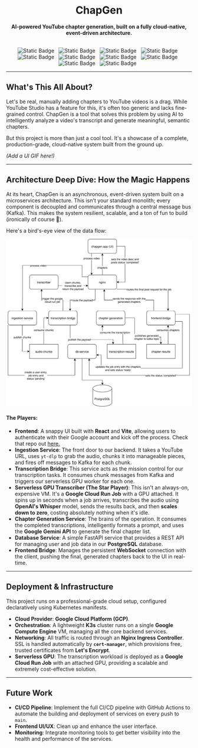 <div align="center">
<h1 align="center">ChapGen</h1>
<p align="center">
<strong>AI-powered YouTube chapter generation, built on a fully cloud-native, event-driven architecture.</strong>
<br />
<br />
</p>
<span style="margin-top: 10px; width: 4rem; margin-right: 0.5rem;"><img alt="Static Badge" src="https://img.shields.io/badge/Python-3776AB?style=flat&logo=python&logoColor=%23ffffff&logoSize=auto"></span>
<span style="margin-top: 10px; width: 4rem; margin-right: 0.5rem;"><img alt="Static Badge" src="https://img.shields.io/badge/Kubernetes-f3f3f3?style=flat&logo=kubernetes&logoSize=auto"></span>
<span style="margin-top: 10px; width: 4rem; margin-right: 0.5rem;"><img alt="Static Badge" src="https://img.shields.io/badge/MinIO-61DAFB?style=flat&logo=minio&logoColor=%23000000&logoSize=auto"></span>
<span style="margin-top: 10px; width: 4rem; margin-right: 0.5rem;"><img alt="Static Badge" src="https://img.shields.io/badge/Docker-2496ED?style=flat&logo=docker&logoColor=%23ffffff&logoSize=auto"></span>
<span style="margin-top: 10px; width: 4rem; margin-right: 0.5rem;"><img alt="Static Badge" src="https://img.shields.io/badge/Kafka-20BEFF?style=flat&logo=apachekafka&logoColor=%23fffff&logoSize=auto"></span>
<span style="margin-top: 10px; width: 4rem; margin-right: 0.5rem;"><img alt="Static Badge" src="https://img.shields.io/badge/Gemini-8E75B2?style=flat&logo=googlegemini&logoColor=%23ffffff&logoSize=auto"></span>
<span style="margin-top: 10px; width: 4rem; margin-right: 0.5rem;"><img alt="Static Badge" src="https://img.shields.io/badge/HuggingFace-040404?style=flat&logo=huggingface&logoColor=%23FFD21E&logoSize=auto"></span>
<span style="margin-top: 10px; width: 4rem; margin-right: 0.5rem;"><img alt="Static Badge" src="https://img.shields.io/badge/GitHub Actions-2088FF?style=flat&logo=githubactions&logoColor=%23ffffff&logoSize=auto"></span>
<span style="margin-top: 10px; width: 4rem; margin-right: 0.5rem;"><img alt="Static Badge" src="https://img.shields.io/badge/Nginx-009639?style=flat&logo=nginx&logoColor=%23ffffff&logoSize=auto"></span>
<span style="margin-top: 10px; width: 4rem; margin-right: 0.5rem;"><img alt="Static Badge" src="https://img.shields.io/badge/Google Cloud-4285F4?style=flat&logo=googlecloud&logoColor=%23ffffff&logoSize=auto"></span>
</br>
</div>

-----

## What's This All About?

Let's be real, manually adding chapters to YouTube videos is a drag. While YouTube Studio has a feature for this, it's often too generic and lacks fine-grained control. ChapGen is a tool that solves this problem by using AI to intelligently analyze a video's transcript and generate meaningful, semantic chapters.

But this project is more than just a cool tool. It's a showcase of a complete, production-grade, cloud-native system built from the ground up.

*(Add a UI GIF here\!)*

-----

## Architecture Deep Dive: How the Magic Happens

At its heart, ChapGen is an asynchronous, event-driven system built on a microservices architecture. This isn't your standard monolith; every component is decoupled and communicates through a central message bus (Kafka). This makes the system resilient, scalable, and a ton of fun to build (ironically of course 🤠).

Here's a bird's-eye view of the data flow:

<div align="center">
<img src="https://github.com/rkhatta1/ChapterGen/blob/main/images/chapgen-arch.svg"> 
</div>

#### The Players:

  * **Frontend**: A snappy UI built with **React** and **Vite**, allowing users to authenticate with their Google account and kick off the process. Check that repo out [here.](https://github.com/rkhatta1/ChapterGenFrontend)
  * **Ingestion Service**: The front door to our backend. It takes a YouTube URL, uses `yt-dlp` to grab the audio, chunks it into manageable pieces, and fires off messages to Kafka for each chunk.
  * **Transcription Bridge**: This service acts as the mission control for our transcription tasks. It consumes chunk messages from Kafka and triggers our serverless GPU worker for each one.
  * **Serverless GPU Transcriber (The Star Player)**: This isn't an always-on, expensive VM. It's a **Google Cloud Run Job** with a GPU attached. It spins up in seconds when a job arrives, transcribes the audio using **OpenAI's Whisper** model, sends the results back, and then **scales down to zero**, costing absolutely nothing when it's idle.
  * **Chapter Generation Service**: The brains of the operation. It consumes the completed transcriptions, intelligently formats a prompt, and uses the **Google Gemini API** to generate the final chapter list.
  * **Database Service**: A simple FastAPI service that provides a REST API for managing user and job data in our **PostgreSQL** database.
  * **Frontend Bridge**: Manages the persistent **WebSocket** connection with the client, pushing the final, generated chapters back to the UI in real-time.

-----

## Deployment & Infrastructure

This project runs on a professional-grade cloud setup, configured declaratively using Kubernetes manifests.

  * **Cloud Provider**: **Google Cloud Platform (GCP)**.
  * **Orchestration**: A lightweight **K3s** cluster runs on a single **Google Compute Engine** VM, managing all the core backend services.
  * **Networking**: All traffic is routed through an **Nginx Ingress Controller**. SSL is handled automatically by **`cert-manager`**, which provisions free, trusted certificates from **Let's Encrypt**.
  * **Serverless GPU**: The transcription workload is deployed as a **Google Cloud Run Job** with an attached GPU, providing a scalable and extremely cost-effective solution.

-----

## Future Work

  * **CI/CD Pipeline**: Implement the full CI/CD pipeline with GitHub Actions to automate the building and deployment of services on every push to `main`.
  * **Frontend UI/UX**: Clean up and enhance the user interface.
  * **Monitoring**: Integrate monitoring tools to get better visibility into the health and performance of the services.
